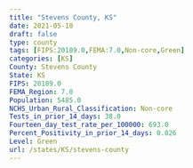 ```yaml
---
title: "Stevens County, KS"
date: 2021-05-10
draft: false
type: county
tags: [FIPS:20189.0,FEMA:7.0,Non-core,Green]
categories: [KS]
County: Stevens County
State: KS
FIPS: 20189.0
FEMA_Region: 7.0
Population: 5485.0
NCHS_Urban_Rural_Classification: Non-core
Tests_in_prior_14_days: 38.0
Fourteen_day_test_rate_per_100000: 693.0
Percent_Positivity_in_prior_14_days: 0.026
Level: Green
url: /states/KS/stevens-county
---
```




